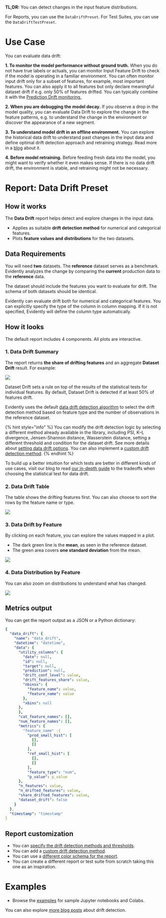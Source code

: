 **TL;DR:** You can detect changes in the input feature distributions.

For Reports, you can use the `DataDriftPreset`. For Test Suites, you can use the `DataDriftTestPreset`.  

# Use Case

You can evaluate data drift: 

**1. To monitor the model performance without ground truth.** When you do not have true labels or actuals, you can monitor Input Feature Drift to check if the model is operating in a familiar environment. You can often monitor input drift only for a subset of features, for example, most important features. You can also apply it to all features but only declare meaningful dataset drift if e.g. only 50% of features drifted. You can typically combine it with the [Prediction Drift monitoring.](prediction-drift.md)

**2. When you are debugging the model decay.** If you observe a drop in the model quality, you can evaluate Data Drift to explore the change in the feature patterns, e.g. to understand the change in the environment or discover the appearance of a new segment. 

**3. To understand model drift in an offline environment.** You can explore the historical data drift to understand past changes in the input data and define optimal drift detection approach and retraining strategy. Read more in a [blog](https://evidentlyai.com/blog/tutorial-3-historical-data-drift) about it.

**4. Before model retraining.** Before feeding fresh data into the model, you might want to verify whether it even makes sense. If there is no data drift drift, the environment is stable, and retraining might not be necessary.

# Report: Data Drift Preset 

## How it works

The **Data Drift** report helps detect and explore changes in the input data.

* Applies as suitable **drift detection method** for numerical and categorical features.
* Plots **feature values and distributions** for the two datasets.

## Data Requirements

You will need **two** datasets. The **reference** dataset serves as a benchmark. Evidently analyzes the change by comparing the **current** production data to the **reference** data.

The dataset should include the features you want to evaluate for drift. The schema of both datasets should be identical.

Evidently can evaluate drift both for numerical and categorical features. You can explicitly specify the type of the column in column mapping. If it is not specified, Evidently will define the column type automatically.

## How it looks

The default report includes 4 components. All plots are interactive.

### 1. Data Drift Summary

The report returns **the share of drifting features** and an aggregate **Dataset Drift** result. For example:

![](../.gitbook/assets/reports\_data\_drift\_summary.png)

Dataset Drift sets a rule on top of the results of the statistical tests for individual features. By default, Dataset Drift is detected if at least 50% of features drift.

Evidently uses the default [data drift detection algorithm](../reference/data-drift-algorithm.md) to select the drift detection method based on feature type and the number of observations in the reference dataset.

{% hint style="info" %}
You can modify the drift detection logic by selecting a different method already available in the library, including PSI, K–L divergence, Jensen-Shannon distance, Wasserstein distance, setting a different threshold and condition for the dataset drift. See more details about [setting data drift options](../customization/options-for-statistical-tests.md). You can also implement a [custom drift detection method](../customization/add-custom-metric-or-test.md). 
{% endhint %}

To build up a better intuition for which tests are better in different kinds of use cases, visit our blog to read [our in-depth guide](https://evidentlyai.com/blog/data-drift-detection-large-datasets) to the tradeoffs when choosing the statistical test for data drift.

### 2. Data Drift Table

The table shows the drifting features first. You can also choose to sort the rows by the feature name or type.

![](../.gitbook/assets/reports\_data\_drift\_table.png)

### 3. Data Drift by Feature

By clicking on each feature, you can explore the values mapped in a plot.

* The dark green line is the **mean**, as seen in the reference dataset.
* The green area covers **one standard deviation** from the mean.

![](<../.gitbook/assets/reports\_data\_drift\_drift\_by\_feature (2).png>)

### 4. Data Distribution by Feature

You can also zoom on distributions to understand what has changed.

![](<../.gitbook/assets/reports\_data\_drift\_distr\_by\_feature (2).png>)


## Metrics output

You can get the report output as a JSON or a Python dictionary:

```yaml
{
  "data_drift": {
    "name": "data_drift",
    "datetime": "datetime",
    "data": {
      "utility_columns": {
        "date": null,
        "id": null,
        "target": null,
        "prediction": null,
        "drift_conf_level": value,
        "drift_features_share": value,
        "nbinsx": {
          "feature_name": value,
          "feature_name": value
        },
        "xbins": null
      },
      },
      "cat_feature_names": [],
      "num_feature_names": [],
      "metrics": {
        "feature_name" :{
          "prod_small_hist": [
            [],
            []
          ],
          "ref_small_hist": [
            [],
            []
          ],
          "feature_type": "num",
          "p_value": p_value
      },
      "n_features": value,
      "n_drifted_features": value,
      "share_drifted_features": value,
      "dataset_drift": false
    }
  },
  "timestamp": "timestamp"
}
```

## Report customization

* You can [specify the drift detection methods and thresholds](../customization/options-for-statistical-tests.md). 
* You can add a [custom drift detection method](../customization/add-custom-metric-or-test.md).
* You can use a [different color schema for the report](../customization/options-for-color-schema.md). 
* You can create a different report or test suite from scratch taking this one as an inspiration. 


# Examples

* Browse the [examples](../get-started/examples.md) for sample Jupyter notebooks and Colabs.

You can also explore [more blog posts](https://www.evidentlyai.com/tags/data-drift) about drift detection. 
